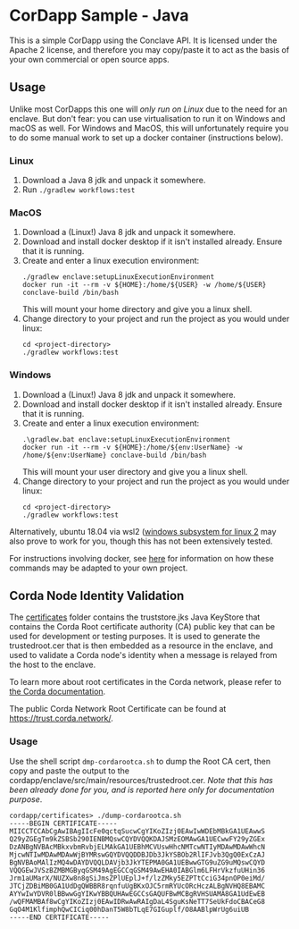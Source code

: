 # CorDapp Sample - Java

This is a simple CorDapp using the Conclave API. It is licensed under the Apache 2 license, and therefore you 
may copy/paste it to act as the basis of your own commercial or open source apps.

## Usage

Unlike most CorDapps this one will *only run on Linux* due to the need for an enclave. But don't fear: you can use 
virtualisation to run it on Windows and macOS as well. For Windows and MacOS, this will unfortunately require you to
do some manual work to set up a docker container (instructions below).

### Linux

1.  Download a Java 8 jdk and unpack it somewhere.
2.  Run `./gradlew workflows:test`

### MacOS

1.  Download a (Linux!) Java 8 jdk and unpack it somewhere.
2.  Download and install docker desktop if it isn't installed already. Ensure that it is running.
3.  Create and enter a linux execution environment:
    ```
    ./gradlew enclave:setupLinuxExecutionEnvironment
    docker run -it --rm -v ${HOME}:/home/${USER} -w /home/${USER} conclave-build /bin/bash
    ```
    This will mount your home directory and give you a linux shell.
4.  Change directory to your project and run the project as you would under linux:
    ```
    cd <project-directory>
    ./gradlew workflows:test
    ```

### Windows

1.  Download a (Linux!) Java 8 jdk and unpack it somewhere.
2.  Download and install docker desktop if it isn't installed already. Ensure that it is running.
3.  Create and enter a linux execution environment:
    ```
    .\gradlew.bat enclave:setupLinuxExecutionEnvironment
    docker run -it --rm -v ${HOME}:/home/${env:UserName} -w /home/${env:UserName} conclave-build /bin/bash
    ```
    This will mount your user directory and give you a linux shell.
4.  Change directory to your project and run the project as you would under linux:
    ```
    cd <project-directory>
    ./gradlew workflows:test
    ```

Alternatively, ubuntu 18.04 via wsl2 ([windows subsystem for linux 2](https://docs.microsoft.com/en-us/windows/wsl/install)
may also prove to work for you, though this has not been extensively tested.

For instructions involving docker, see [here](https://docs.conclave.net/system-requirements.md#running-conclave-projects) for information on how these commands may be adapted to your own project.

## Corda Node Identity Validation
The [certificates](/certificates) folder contains the truststore.jks Java KeyStore that contains the Corda Root certificate authority (CA) public key
that can be used for development or testing purposes. It is used to generate the trustedroot.cer that
is then embedded as a resource in the enclave, and used to validate a Corda node's identity when a
message is relayed from the host to the enclave.

To learn more about root certificates in the Corda network, please refer to [the Corda documentation](https://docs.corda.net/docs/corda-os/4.7/permissioning.html).

The public Corda Network Root Certificate can be found at https://trust.corda.network/.

### Usage
Use the shell script `dmp-cordarootca.sh` to dump the Root CA cert, then copy and paste the
output to the cordapp/enclave/src/main/resources/trustedroot.cer. *Note that this has been already
done for you, and is reported here only for documentation purpose*.

```shell
cordapp/certificates> ./dump-cordarootca.sh
-----BEGIN CERTIFICATE-----
MIICCTCCAbCgAwIBAgIIcFe0qctqSucwCgYIKoZIzj0EAwIwWDEbMBkGA1UEAwwS
Q29yZGEgTm9kZSBSb290IENBMQswCQYDVQQKDAJSMzEOMAwGA1UECwwFY29yZGEx
DzANBgNVBAcMBkxvbmRvbjELMAkGA1UEBhMCVUswHhcNMTcwNTIyMDAwMDAwWhcN
MjcwNTIwMDAwMDAwWjBYMRswGQYDVQQDDBJDb3JkYSBOb2RlIFJvb3QgQ0ExCzAJ
BgNVBAoMAlIzMQ4wDAYDVQQLDAVjb3JkYTEPMA0GA1UEBwwGTG9uZG9uMQswCQYD
VQQGEwJVSzBZMBMGByqGSM49AgEGCCqGSM49AwEHA0IABGlm6LFHrVkzfuUHin36
Jrm1aUMarX/NUZXw8n8gSiJmsZPlUEplJ+f/lzZMky5EZPTtCciG34pnOP0eiMd/
JTCjZDBiMB0GA1UdDgQWBBR8rqnfuUgBKxOJC5rmRYUcORcHczALBgNVHQ8EBAMC
AYYwIwYDVR0lBBwwGgYIKwYBBQUHAwEGCCsGAQUFBwMCBgRVHSUAMA8GA1UdEwEB
/wQFMAMBAf8wCgYIKoZIzj0EAwIDRwAwRAIgDaL4SguKsNeTT7SeUkFdoCBACeG8
GqO4M1KlfimphQwCICiq00hDanT5W8bTLqE7GIGuplf/O8AABlpWrUg6uiUB
-----END CERTIFICATE-----
```
